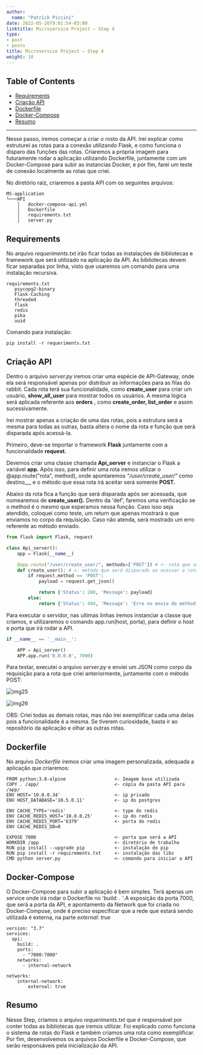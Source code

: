 ```yaml
---
author:
  name: "Patrick Piccini"
date: 2022-05-26T9:01:54-03:00
linktitle: Microservice Project – Step 4
type:
- post
- posts
title: Microservice Project – Step 4
weight: 10
---
```

## Table of Contents
- [Requirements](#requirements)
- [Criação API](#cria%C3%A7%C3%A3o-api)
- [Dockerfile](#dockerfile)
- [Docker-Compose](#docker-compose)
- [Resumo](#resumo)
---

Nesse passo, iremos começar a criar o rosto da API. Irei explicar como estruturei as rotas para a conexão utilizando Flask, e como funciona o disparo das funções das rotas. Criaremos a própria imagem para futuramente rodar a aplicação utilizando Dockerfile, juntamente com um Docker-Compose para subir as instancias Docker, e por fim, farei um teste de conexão localmente as rotas que criei.

No diretório raiz, criaremos a pasta API com os seguintes arquivos:

~~~ Estrutura
MS-application
└───API
    │   docker-compose-api.yml
    │   Dockerfile
    │   requirements.txt
    │   server.py
~~~

## Requirements

No arquivo _requeriments.txt_ irão ficar todas as instalações de bibliotecas e framework que será utilizado na aplicação da API. As bibliotecas devem ficar separadas por linha, visto que usaremos um comando para uma instalação recursiva.

~~~ requirements
requirements.txt
   psycopg2-binary
   Flask-Caching
   threaded
   flask
   redis
   pika
   uuid
~~~
Comando para instalação:
~~~ shell
pip install -r requeriments.txt
~~~

## Criação API

Dentro o arquivo _server.py_ iremos criar uma espécie de API-Gateway, onde ela será responsável apenas por distribuir as informações para as filas do rabbit. Cada rota terá sua funcionalidade, como **create\_user** para criar um usuário, **show\_all\_user** para mostrar todos os usuários. A mesma lógica será aplicada referente aos **orders** , como **create\_order, list\_order** e assim sucessivamente.

Irei mostrar apenas a criação de uma das rotas, pois a estrutura será a mesma para todas as outras, basta altera o nome da rota e função que será disparada após acessá-la.

Primeiro, deve-se importar o framework **Flask** juntamente com a funcionalidade **request.**

Devemos criar uma classe chamada **Api\_server** e instanciar o Flask a variável **app.** Após isso, para definir uma rota iremos utilizar o @app.route(&quot;rota&quot;, method), onde apontaremos _&quot;/user/create\_user/&quot;_ como destino_,_ e o método que essa rota irá aceitar será somente **POST.**

Abaixo da rota fica a função que será disparada após ser acessada, que nomearemos de **create\_user().** Dentro da &#39;def&#39;, faremos uma verificação se o method é o mesmo que esperamos nessa função. Caso isso seja atendido, coloquei como teste, um return que apenas mostrará o que enviamos no corpo da requisição. Caso não atenda, será mostrado um erro referente ao método enviado.

~~~ python
from flask import Flask, request

class Api_server():
    app = Flask(__name__)

    @app.route("/user/create_user/", methods=['POST']) # <- rota que será acessada
    def create_user(): # <- metodo que será disparado ao acessar a rota acima 
        if request.method == 'POST':
            payload = request.get_json()

            return {'Status': 200, 'Message': payload}
        else:
            return {'Status': 404, 'Message': 'Erro no envio do method'}
~~~

Para executar o servidor, nas ultimas linhas iremos instanciar a classe que criamos, e utilizaremos o comando app.run(host, porta), para definir o host e porta que irá rodar a API.

~~~ python
if __name__ == '__main__':

    APP = Api_server()
    APP.app.run('0.0.0.0', 7000)
~~~

Para testar, executei o arquivo _server.py_ e enviei um JSON como corpo da requisição para a rota que criei anteriormente, juntamente com o método POST:

![img25](/images/microservice_project/img25.jpg)

![img26](/images/microservice_project/img26.jpg)

OBS: Criei todas as demais rotas, mas não irei exemplificar cada uma delas pois a funcionalidade é a mesma. Se tiverem curiosidade, basta ir ao repositório da aplicação e olhar as outras rotas.

## Dockerfile

No arquivo _Dockerfile_ iremos criar uma imagem personalizada, adequada a aplicação que criaremos:

~~~ docker
FROM python:3.8-alpine                  <- Imagem base utilizada
COPY . /app/                            <- cópia da pasta API para /app/
ENV HOST='10.0.0.34'                    <- ip privado 
ENV HOST_DATABASE='10.5.0.11'           <- ip do postgres

ENV CACHE_TYPE='redis'                  <- type do redis
ENV CACHE_REDIS_HOST='10.0.0.25'        <- ip do redis
ENV CACHE_REDIS_PORT='6379'             <- porta do redis
ENV CACHE_REDIS_DB=0

EXPOSE 7000                             <- porta que será a API
WORKDIR /app                            <- diretório de trabalho
RUN pip install --upgrade pip           <- instalação do pip
RUN pip install -r requirements.txt     <- instalação das libs
CMD python server.py                    <- comando para iniciar a API
~~~

## Docker-Compose

O Docker-Compose para subir a aplicação é bem simples. Terá apenas um service onde irá rodar o Dockerfile no &#39;_build: . &#39;_.A exposição da porta 7000, que será a porta da API, e apontamento da Network que foi criada no Docker-Compose, onde é preciso especificar que a rede que estará sendo utilizada é externa, na parte _external: true_

~~~ docker
version: "3.7"
services:
  api:
    build: .
    ports:
      - "7000:7000"
    networks:
      - internal-network

networks:
    internal-network:
        external: true
~~~
## Resumo

Nesse Step, criamos o arquivo _requeriments.txt_ que é responsável por conter todas as bibliotecas que iremos utilizar. Foi explicado como funciona o sistema de rotas do Flask e também criamos uma rota como exemplificar. Por fim, desenvolvemos os arquivos Dockerfile e Docker-Compose, que serão responsáveis pela inicialização da API.